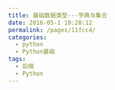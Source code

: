```yaml
---
title: 基础数据类型---字典与集合
date: 2016-05-1 10:28:12
permalink: /pages/11fcc4/
categories:
  - python
  - Python基础
tags:
  - 后端
  - Python
---
```

